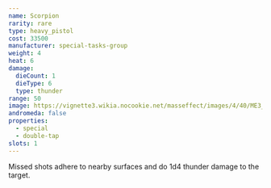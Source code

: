 ```yaml
---
name: Scorpion
rarity: rare
type: heavy_pistol
cost: 33500
manufacturer: special-tasks-group
weight: 4
heat: 6
damage:
  dieCount: 1
  dieType: 6
  type: thunder
range: 50
image: https://vignette3.wikia.nocookie.net/masseffect/images/4/40/ME3_Scorpion_Heavy_Pistol.png/revision/latest?cb=20120317185843
andromeda: false
properties:
  - special
  - double-tap
slots: 1
---
```

Missed shots adhere to nearby surfaces and do 1d4 thunder damage to the target.